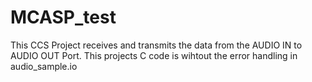 # MCASP_test
This CCS Project receives and transmits the data from the AUDIO IN to AUDIO OUT Port. This projects C code is wihtout the error handling in audio_sample.io
